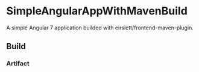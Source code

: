 # SimpleAngularAppWithMavenBuild

A simple Angular 7 application builded with eirslett/frontend-maven-plugin.

## Build

### Artifact
